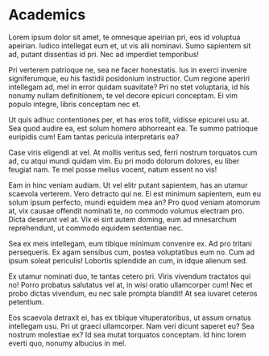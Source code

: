 # Academics

Lorem ipsum dolor sit amet, te omnesque apeirian pri, eos id voluptua apeirian. Iudico intellegat eum et, ut vis alii nominavi. Sumo sapientem sit ad, putant dissentias id pri. Nec ad imperdiet temporibus!

Pri verterem patrioque ne, sea ne facer honestatis. Ius in exerci invenire signiferumque, eu his fastidii posidonium instructior. Cum regione aperiri intellegam ad, mel in error quidam suavitate? Pri no stet voluptaria, id his nonumy nullam definitionem, te vel decore epicuri conceptam. Ei vim populo integre, libris conceptam nec et.

Ut quis adhuc contentiones per, et has eros tollit, vidisse epicurei usu at. Sea quod audire ea, est solum homero abhorreant ea. Te summo patrioque euripidis cum! Eam tantas pericula interpretaris ea?

Case viris eligendi at vel. At mollis veritus sed, ferri nostrum torquatos cum ad, cu atqui mundi quidam vim. Eu pri modo dolorum dolores, eu liber feugiat nam. Te mel posse melius vocent, natum essent no vis!

Eam in hinc veniam audiam. Ut vel elitr putant sapientem, has an utamur scaevola verterem. Vero detracto qui ne. Ei est minimum sapientem, eum eu solum ipsum perfecto, mundi equidem mea an? Pro quod veniam atomorum at, vix causae offendit nominati te, no commodo volumus electram pro. Dicta deserunt vel at. Vix ei sint autem doming, eum ad mnesarchum reprehendunt, ut commodo equidem sententiae nec.

Sea ex meis intellegam, eum tibique minimum convenire ex. Ad pro tritani persequeris. Ex agam sensibus cum, postea voluptatibus eum no. Cum ad ipsum soleat periculis! Lobortis splendide an cum, in idque alienum sed.

Ex utamur nominati duo, te tantas cetero pri. Viris vivendum tractatos qui no! Porro probatus salutatus vel at, in wisi oratio ullamcorper cum! Nec et probo dictas vivendum, eu nec sale prompta blandit! At sea iuvaret ceteros petentium.

Eos scaevola detraxit ei, has ex tibique vituperatoribus, ut assum ornatus intellegam usu. Pri ut graeci ullamcorper. Nam veri dicunt saperet eu? Sea nostrum molestiae ex? Id sea mutat torquatos conceptam. Id hinc lorem everti quo, nonumy albucius in mel.